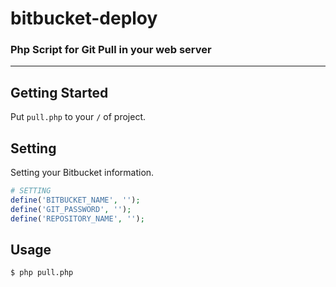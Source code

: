 # bitbucket-deploy
### Php Script for Git Pull in your web server

---

## Getting Started

Put `pull.php` to your `/` of project.

## Setting

Setting your Bitbucket information.

```php
# SETTING
define('BITBUCKET_NAME', '');
define('GIT_PASSWORD', '');
define('REPOSITORY_NAME', '');
```

## Usage

```sh
$ php pull.php
```

